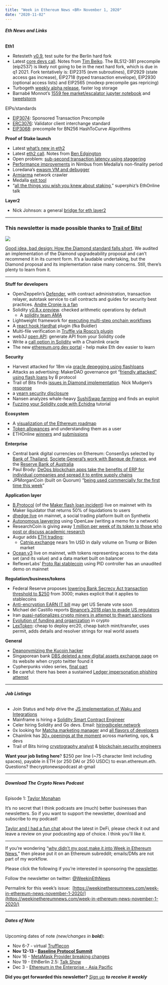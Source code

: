 ```yaml
---
title: "Week in Ethereum News <BR> November 1, 2020"
date: "2020-11-02"
---
```


###### **Eth News and Links**

**Eth1**

- Retesteth [v0.9](https://github.com/ethereum/retesteth/releases/tag/v0.0.9-berlin), test suite for the Berlin hard fork
- Latest [core devs call](https://youtu.be/GOWSrHtNZOQ?t=239). Notes from [Tim Beiko](https://twitter.com/TimBeiko/status/1322176445825736706). The BLS12-381 precompile (eip2537) is likely not going to be in the next hard fork, which is due in q1 2021. Fork tentatively is: EIP2315 (evm subroutines), EIP2929 (state access gas increase), EIP2718 (typed transaction envelope), EIP2930 (optional access lists) and EIP2565 (modexp precompile gas repricing)
- Turbogeth [weekly alpha release](https://twitter.com/realLedgerwatch/status/1321787473157083136), faster log storage
- Barnabé Monnot’s [1559 fee market/escalator jupyter notebook](https://nbviewer.jupyter.org/github/barnabemonnot/abm1559/blob/master/notebooks/floatingEscalator.ipynb) and [tweetstorm](https://twitter.com/barnabemonnot/status/1321797297529778176)

EIPs/standards

- [EIP3074](https://eips.ethereum.org/EIPS/eip-3074): Sponsored Transaction Precompile
- [ERC3076](https://eips.ethereum.org/EIPS/eip-3076): Validator client interchange standard
- [EIP3068](https://eips.ethereum.org/EIPS/eip-3068): precompile for BN256 HashToCurve Algorithms

**Proof of Stake launch**

- Latest [what’s new in eth2](https://hackmd.io/@benjaminion/eth2_news/https%3A%2F%2Fhackmd.io%2F%40benjaminion%2Fwnie2_201031)
- Latest [eth2 call](https://youtu.be/_4Ry2AEzXGU?t=45). Notes from [Ben Edgington](https://hackmd.io/@benjaminion/BJOIcBd_w)
- Open problem: [sub-second transaction latency using staggering](https://ethresear.ch/t/open-problem-incentive-compatible-sub-second-latency-via-staggering/8171)
- [Performance improvements](https://twitter.com/jcksie/status/1321366361348673536) in Nimbus from Medalla’s non-finality period
- Loredana’s [ewasm VM and debugger](https://www.reddit.com/r/ethereum/comments/jhst1g/ewasm_virtual_machine_and_debugger_for_ethereum_20/)
- [Armiarma](https://github.com/leobago/BSC-ETH2/blob/master/Armiarma/Armiarma.md) network crawler
- Medalla [exit tool](https://twitter.com/superphiz/status/1322165640006901761)
- “[all the things you wish you knew about staking](https://www.youtube.com/watch?v=tpkpW031RCI),” superphiz’s EthOnline talk

**Layer2**

- Nick Johnson: a general [bridge for eth layer2](https://medium.com/the-ethereum-name-service/a-general-purpose-bridge-for-ethereum-layer-2s-e28810ec1d88)

* * *

### **This newsletter is made possible thanks to [Trail of Bits!](https://www.trailofbits.com/)**

[![](https://cdn.substack.com/image/fetch/w_1456,c_limit,f_auto,q_auto:good,fl_progressive:steep/https%3A%2F%2Fbucketeer-e05bbc84-baa3-437e-9518-adb32be77984.s3.amazonaws.com%2Fpublic%2Fimages%2F51a18ac3-6243-4bb9-8107-53cf06a46b26_1876x1128.png)](https://cdn.substack.com/image/fetch/f_auto,q_auto:good,fl_progressive:steep/https%3A%2F%2Fbucketeer-e05bbc84-baa3-437e-9518-adb32be77984.s3.amazonaws.com%2Fpublic%2Fimages%2F51a18ac3-6243-4bb9-8107-53cf06a46b26_1876x1128.png)

[Good idea, bad design: How the Diamond standard falls short](https://blog.trailofbits.com/2020/10/30/good-idea-bad-design-how-the-diamond-standard-falls-short/). We audited an implementation of the Diamond upgradeability proposal and can’t recommend it in its current form. It’s a laudable undertaking, but the Diamond proposal and its implementation raise many concerns. Still, there’s plenty to learn from it.

* * *

**Stuff for developers**

- OpenZeppelin’s [Defender](https://blog.openzeppelin.com/defender/), with contract administration, transaction relayer, autotask service to call contracts and guides for security best practices. [Andre Cronje is a fan](https://andrecronje.medium.com/keep3r-network-openzeppelin-defender-f320cfefd3d4)
- Solidity [v0.8.x preview](https://solidity.ethereum.org/2020/10/28/solidity-0.8.x-preview/). checked arithmetic operations by default
    - A [solidity team AMA](https://www.reddit.com/r/ethdev/comments/jigz5o/ask_the_solidity_team_anything_1/)
- Lightweight framework for [executing multi-step onchain workflows](https://omarish.com/2020/10/28/react-workflow.html)
- A [react hook Hardhat](https://www.npmjs.com/package/@symfoni/hardhat-react) plugin (fka Buidler)
- Multi-file verification in [Truffle via Rosco’s plugin](https://www.reddit.com/r/ethdev/comments/jizlj3/multifile_verification_in_trufflepluginverify_v050/)
- web3J [open API](https://blog.web3labs.com/web3j-open-api): generate API from your Solidity code
- Write a [call option in Solidity](https://blog.chain.link/defi-call-option-exchange-in-solidity/) with a Chainlink oracle
- The new [ethereum.org dev portal](https://blog.ethereum.org/2020/10/22/introducing-the-new-developer-portal/) - help make Eth dev easier to learn

**Security**

- Harvest attacked for 18m via [oracle depegging using flashloans](https://medium.com/harvest-finance/harvest-flashloan-economic-attack-post-mortem-3cf900d65217)
- Attacks as advertising: MakerDAO governance got “[friendly attacked” using flash loans](https://forum.makerdao.com/t/urgent-flash-loans-and-securing-the-maker-protocol/4901) by B protocol
- Trail of Bits finds [issues in Diamond implementation](https://blog.trailofbits.com/2020/10/30/good-idea-bad-design-how-the-diamond-standard-falls-short/). Nick Mudgen’s [response](https://dev.to/mudgen/addressing-josselin-feist-s-concern-s-of-eip-2535-diamond-standard-me8)
- a [yearn security disclosure](https://github.com/iearn-finance/yearn-security/blob/master/disclosures/2020-10-30.md)
- Nansen analyzes whale-heavy [SushiSwap farming](https://research.nansen.ai/sushiswap-farming/) and finds an exploit
- [Fuzzing your Solidity code with Echidna](https://medium.com/coinmonks/smart-contract-fuzzing-d9b88e0b0a05) tutorial

**Ecosystem**

- A [visualization of the Ethereum roadmap](https://twitter.com/trent_vanepps/status/1321936246332104705/photo/1)
- [Token allowances](https://cryptotesters.com/blog/token-allowances) and understanding them as a user
- ETHOnline [winners](https://twitter.com/ETHGlobal/status/1321898728198934528) and [submissions](https://hack.ethglobal.co/ethonline/showcase)

**Enterprise**

- Central bank digital currencies on Ethereum: ConsenSys selected by [Bank of Thailand](https://consensys.net/blog/press-release/consensys-selected-as-technology-partner-by-the-bank-of-thailand-for-cbdc-project/), [Societe General’s work with Banque de France,](https://consensys.net/blog/press-release/consensys-selected-by-societe-generale-forge-to-provide-technology-and-expertise-for-its-central-bank-digital-currency-experiments/) and the [Reserve Bank of Australia](https://consensys.net/blog/press-release/reserve-bank-of-australia-partners-with-commonwealth-bank-national-australia-bank-consensys-perpetual-on-wholesale-cbdc-project/)
- Paul Brody: [DeOps blockchain apps take the benefits of ERP for individual companies and spread it to entire supply chains](https://www.coindesk.com/how-blockchains-replace-erp-systems)
- JPMorganCoin (built on Quorum) “[being used commercially for the first time this week](https://www.cnbc.com/2020/10/27/jpmorgan-creates-new-unit-for-blockchain-projects-as-it-says-the-technology-is-close-to-making-money.html)”

**Application layer**

- [B.Protocol](https://medium.com/b-protocol/b-protocol-is-live-8d0971b77ef9) (of the [Maker flash loan incident](https://forum.makerdao.com/t/urgent-flash-loans-and-securing-the-maker-protocol/4901)) live on mainnet with its Maker liquidator that returns 50% of liquidations to users
- [dhedge live](https://medium.com/dhedge-org/dhedge-mainnet-is-live-72ed2c356d32) on mainnet, a social trading platform built on Synthetix
- [Autonomous lawyering](https://openlawesq.medium.com/autonomous-lawyering-using-openlaw-dad9c604975b) using OpenLaw (writing a memo for a network)
- ResearchCoin is giving away [1 million per week of its token to those who post or discuss academic research](https://medium.com/researchhub/were-giving-away-1m-researchcoin-every-week-to-accelerate-science-6b9da6c73da9)
- Augur adds [ETH trading](https://www.augur.net/blog/augur-ce/);
    - [Catnip.exchange](http://catnip.exchange/) nears 1m USD in daily volume on Trump or Biden market
- [](https://blog.oceanprotocol.com/ocean-v3-is-now-live-b47c0e73f52a)[Ocean v3](https://blog.oceanprotocol.com/ocean-v3-is-now-live-b47c0e73f52a) live on mainnet, with tokens representing access to the data set (and its value) and a data market built on balancer
- ReflexerLabs’ [Proto Rai stablecoin](https://medium.com/reflexer-labs/introducing-proto-rai-c4cf1f013ef) using PID controller has an unaudited demo on mainnet

**Regulation/business/tokens**

- Federal Reserve proposes [lowering Bank Secrecy Act transaction threshold to $250](https://www.federalreserve.gov/newsevents/pressreleases/bcreg20201023a.htm) from 3000; makes explicit that it applies to stablecoins
- [Anti-encryption EARN IT bill](https://act.eff.org/action/stop-the-earn-it-bill-before-it-breaks-encryption-a7904e20-2083-4d5e-88ae-44ee5fef7a5d) may get US Senate vote soon
- Michael del Castillo reports [Binance’s 2018 plan to evade US regulators](https://www.forbes.com/sites/michaeldelcastillo/2020/10/29/leaked-tai-chi-document-reveals-binances-elaborate-scheme-to-evade-bitcoin-regulators/#7805ba8d2a92)
- Iran [quasi-nationalizes crypto miners in attempt to thwart sanctions](http://www.irandaily.ir/News/275899.html)
- [Evolution of funding and organization](http://www.divraj.com/posts/evolution-of-funding-and-organization-in-crypto) in crypto
- [LexToken](https://lexdao.substack.com/p/launch-on-lextoken): cheap to deploy erc20, cheap batch mint/transfer, uses permit, adds details and resolver strings for real world assets

**General**

- [Deanonymizing the Kucoin hacker](https://medium.com/@weijiek/deanonymising-the-kucoin-hacker-418fa5e9911d)
- Singaporean bank [DBS deleted a new digital assets exchange page](https://www.coindesk.com/singapore-bank-dbs-looks-to-be-planning-a-digital-asset-exchange) on its website when crypto twitter found it
- Cypherpunks video series, [final part](https://youtu.be/HDKQulqVCQg)
- Be careful: there has been a sustained [Ledger impersonation phishing attempt](https://twitter.com/Ledger/status/1318294484208279556)

* * *

###### **Job Listings**

- Join Status and help drive the [JS implementation of Waku and Integrations](https://status.im/our_team/open_positions.html?gh_jid=2385338)
- Mainframe is hiring a [Solidity Smart Contract Engineer](https://cryptocurrencyjobs.co/engineering/mainframe-solidity-smart-contract-engineer/)
- Celer hiring Solidity and Go devs. Email: hiring@celer.network
- 0x looking for [Matcha marketing manager](https://boards.greenhouse.io/0x/jobs/4923909002) and [all flavors of developers](https://0x.org/about/jobs)
- Chainlink has [30+ openings at the moment](https://jobs.lever.co/chainlink/) across marketing, ops, & devs
- Trail of Bits hiring [cryptography analyst](https://jobs.lever.co/trailofbits/56af8506-3205-4c7b-b28d-ba8292bd1a47) & [blockchain security engineers](https://jobs.lever.co/trailofbits/4f459855-3299-462f-9e73-299a840d5baf)

**Want your job listing here**? $250 per line (~75 character limit including spaces), payable in ETH (or 250 DAI or 250 USDC) to evan.ethereum.eth. Questions? thecryptonewspodcast at-gmail

* * *

###### **Download The Crypto News Podcast**

Episode 1: [Taylor Monahan](https://thecryptonewspodcast.com/mycrypto-ceo-taylor-monahan)

It’s no secret that I think podcasts are (much) better businesses than newsletters. So if you want to support the newsletter, download and subscribe to my podcast!

[Taylor and I had a fun chat](https://thecryptonewspodcast.com/mycrypto-ceo-taylor-monahan) about the latest in DeFi, please check it out and leave a review on your podcasting app of choice. I think you'll like it.

* * *

If you’re wondering “[why didn’t my post make it into Week in Ethereum News](https://www.evanvanness.com/post/179914035841/why-didnt-my-post-make-the-newsletter),” then please put it on an Ethereum subreddit; emails/DMs are not part of my workflow.

Please click the following if you’re interested in sponsoring the [newsletter](https://www.evanvanness.com/post/625741875743227904/evan-is-live-on-balancer).

Follow the newsletter on twitter: [@WeekinEthNews](https://twitter.com/WeekInEthNews)

Permalink for this week’s issue:  [https://weekinethereumnews.com/week-in-ethereum-news-november-1-2020/](https://weekinethereumnews.com/week-in-ethereum-news-november-1-2020/)

* * *

###### **Dates of Note**

Upcoming dates of note _(_new/changes in **bold**_)_**:**

- Nov 6-7 - virtual [Trufflecon](https://www.trufflesuite.com/trufflecon2020)
- **Nov 12-13 - [Baseline Protocol Summit](https://www.eventbrite.com/e/baseline-protocol-summit-2020-registration-125941465313)**
- Nov 16 - [MetaMask Provider breaking changes](https://medium.com/metamask/breaking-changes-to-the-metamask-provider-its-happening-eebc91fff1a7)
- Nov 19 - EthBerlin 2.5: [Talk Show](https://medium.com/ethberlin/move-over-netflix-theres-a-new-zoom-talk-show-in-town-db48c75d35af)
- Dec 3 - [Ethereum in the Enterprise - Asia Pacific](https://twitter.com/EntEthAlliance/status/1314652848655872000)

**Did you get forwarded this newsletter?** _[Sign up](https://weekinethereum.substack.com/subscribe#about) **to receive it weekly**_
